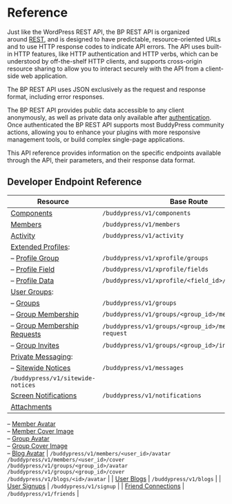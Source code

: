 # Reference

Just like the WordPress REST API, the BP REST API is organized around [REST](http://en.wikipedia.org/wiki/Representational_state_transfer), and is designed to have predictable, resource-oriented URLs and to use HTTP response codes to indicate API errors. The API uses built-in HTTP features, like HTTP authentication and HTTP verbs, which can be understood by off-the-shelf HTTP clients, and supports cross-origin resource sharing to allow you to interact securely with the API from a client-side web application.

The BP REST API uses JSON exclusively as the request and response format, including error responses.

The BP REST API provides public data accessible to any client anonymously, as well as private data only available after [authentication](https://developer.buddypress.org/bp-rest-api/#about-authentification). Once authenticated the BP REST API supports most BuddyPress community actions, allowing you to enhance your plugins with more responsive management tools, or build complex single-page applications.

This API reference provides information on the specific endpoints available through the API, their parameters, and their response data format.

## Developer Endpoint Reference

| Resource | Base Route |
| --- | --- |
| [Components](https://developer.buddypress.org/bp-rest-api/reference/components/) | `/buddypress/v1/components` |
| [Members](https://developer.buddypress.org/bp-rest-api/reference/members/) | `/buddypress/v1/members` |
| [Activity](https://developer.buddypress.org/bp-rest-api/reference/activity/) | `/buddypress/v1/activity` |
| [Extended Profiles](https://developer.buddypress.org/bp-rest-api/reference/extended-profiles/): |  | 
| – [Profile Group](https://developer.buddypress.org/bp-rest-api/reference/extended-profiles/profile-group/) | `/buddypress/v1/xprofile/groups` | 
| – [Profile Field](https://developer.buddypress.org/bp-rest-api/reference/extended-profiles/profile-field/) | `/buddypress/v1/xprofile/fields` |  
| – [Profile Data](https://developer.buddypress.org/bp-rest-api/reference/extended-profiles/profile-data/) | `/buddypress/v1/xprofile/<field_id>/data/<user_id>` |   
| [User Groups](https://developer.buddypress.org/bp-rest-api/reference/user-groups/): |  | 
| – [Groups](https://developer.buddypress.org/bp-rest-api/reference/user-groups/groups/) | `/buddypress/v1/groups` | 
| – [Group Membership](https://developer.buddypress.org/bp-rest-api/reference/user-groups/group-membership/) | `/buddypress/v1/groups/<group_id>/members` |  
| – [Group Membership Requests](https://developer.buddypress.org/bp-rest-api/reference/user-groups/group-membership-requests/) | `/buddypress/v1/groups/<group_id>/membership-request` |  
| – [Group Invites](https://developer.buddypress.org/bp-rest-api/reference/user-groups/group-invites/) | `/buddypress/v1/groups/<group_id>/invites` |   
| [Private Messaging](https://developer.buddypress.org/bp-rest-api/reference/private-messaging/):  
– [Sitewide Notices](https://developer.buddypress.org/bp-rest-api/reference/private-messaging/sitewide-notices/) | `/buddypress/v1/messages`  
`/buddypress/v1/sitewide-notices` |
| [Screen Notifications](https://developer.buddypress.org/bp-rest-api/reference/screen-notifications/) | `/buddypress/v1/notifications` |
| [Attachments](https://developer.buddypress.org/bp-rest-api/reference/attachments/)  
– [Member Avatar](https://developer.buddypress.org/bp-rest-api/reference/attachments/member-avatar/)  
– [Member Cover Image](https://developer.buddypress.org/bp-rest-api/reference/attachments/member-cover-image/)  
– [Group Avatar](https://developer.buddypress.org/bp-rest-api/reference/attachments/group-avatar/)  
– [Group Cover Image](https://developer.buddypress.org/bp-rest-api/reference/attachments/group-cover-image/)  
– [Blog Avatar](https://developer.buddypress.org/bp-rest-api/reference/attachments/blog-avatar/) | `/buddypress/v1/members/<user_id>/avatar`  
`/buddypress/v1/members/<user_id>/cover`  
`/buddypress/v1/groups/<group_id>/avatar`  
`/buddypress/v1/groups/<group_id>/cover`  
`/buddypress/v1/blogs/<id>/avatar` |
| [User Blogs](https://developer.buddypress.org/bp-rest-api/reference/blogs/) | `/buddypress/v1/blogs` |
| [User Signups](https://developer.buddypress.org/bp-rest-api/reference/signup/) | `/buddypress/v1/signup` |
| [Friend Connections](https://developer.buddypress.org/bp-rest-api/reference/friends/) | `/buddypress/v1/friends` |
